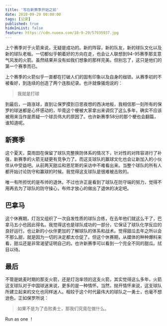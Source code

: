 ```yaml
---
title: '写在新赛季开始之前'
date: 2018-09-29 00:00:00
tags: [记录]
published: true
hideInList: false
feature: https://cdn.nuoea.com/18-9-29/57935937.jpg
---
```


上个赛季对于火箭来说，无疑是成功的。新的阵容，新的队友，新的球队文化以及新的球队老板。一切都似乎朝着好的方向在走，也会让人联想到94-95赛季那支意气风发的火箭。虽然结果并没有如我们想象的那样完美。但别忘了，这只是他们的第一个赛季而已。


上个赛季的火箭似乎一直都在打破人们的固有印象以及自身的枷锁。从赛季初的不被看好，到连续的创造了两个连胜纪录。也许就像骚炮说的：

>  我就是打球

到最后，一路涨球，直到让保罗摸到日思夜想的西决地板，我相信那一刻所有的保罗的球迷都是心怀感动的，毕竟这个梗被大家拿出来调侃了这么多年，确实不应该被用来当作是质疑一个球员伟大的原因了。也许新赛季58分的那个梗也会翻篇，谁知道呢。

## 新赛季

这个夏天，莫雨田在保留了球队完整换防体系的情况下，针对性的对阵容进行了补强，新赛季的火箭无疑更有竞争力了。而这支球队的赢球文化也会让新加入的小伙伴从中受益吧。从前两天甜瓜和恩尼斯的采访中不难看出来。当整个球队的所有人都开始讨论防守和赢球的时候。我觉得这支球队是很难被击败的。

唯一有所担忧的是布帅的退休。不过也许正是看到了球队在防守端的努力，觉得不用再去为了球队的防守操心，布帅才放心的做出了退休的决定吧。

## 巴拿马

这个休赛期，灯泡又组织了一次自发性质的球队合练，在去年他们就这么干了，巴拿马五小也因此得名。我觉得这也是球队成功的一部分，它保证了球队化学反应的良好运行。也让新的小伙伴更加的了解球队的体系和战术。觉得甜瓜去年之所以会不那么甜，就是因为一切的决定都太仓促了。但这个休赛期，从媒体的种种爆料来看，甜瓜还是非常渴望证明自己的。也许新赛季可以看到一个完全不同的甜瓜。拭目以待。

## 最后

不管是姚麦时期的那支火箭，还是灯泡率领的这支火箭，其实觉得这么多年，火箭这支球队对于中国球迷来说，更多的是一种情怀。当然，抛开情怀来说，这支球队所建立起来的文化也同样迷人。相较于这个时代最伟大的球队之一勇士，也毫不想逊色。正如保罗所说：

> 如果不是为了击败勇士，那我们究竟在做什么。

Run as one ！